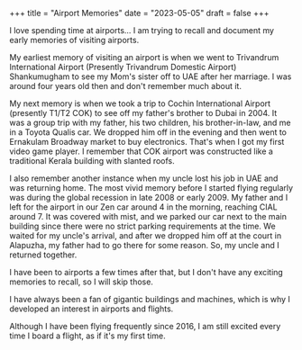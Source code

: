 +++
title = "Airport Memories"
date = "2023-05-05"
draft = false
+++

I love spending time at airports... I am trying to recall and document my early memories of visiting airports.

My earliest memory of visiting an airport is when we went to Trivandrum International Airport (Presently Trivandrum Domestic Airport) Shankumugham to see my Mom's sister off to UAE after her marriage. I was around four years old then and don't remember much about it.

My next memory is when we took a trip to Cochin International Airport (presently T1/T2 COK) to see off my father's brother to Dubai in 2004. It was a group trip with my father, his two children, his brother-in-law, and me in a Toyota Qualis car. We dropped him off in the evening and then went to Ernakulam Broadway market to buy electronics. That's when I got my first video game player. I remember that COK airport was constructed like a traditional Kerala building with slanted roofs.

I also remember another instance when my uncle lost his job in UAE and was returning home. The most vivid memory before I started flying regularly was during the global recession in late 2008 or early 2009. My father and I left for the airport in our Zen car around 4 in the morning, reaching CIAL around 7. It was covered with mist, and we parked our car next to the main building since there were no strict parking requirements at the time. We waited for my uncle's arrival, and after we dropped him off at the court in Alapuzha, my father had to go there for some reason. So, my uncle and I returned together.

I have been to airports a few times after that, but I don't have any exciting memories to recall, so I will skip those.

I have always been a fan of gigantic buildings and machines, which is why I developed an interest in airports and flights.

Although I have been flying frequently since 2016, I am still excited every time I board a flight, as if it's my first time.

